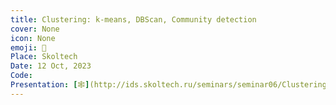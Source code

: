 ```yaml
---
title: Clustering: k-means, DBScan, Community detection
cover: None
icon: None
emoji: 📡
Place: Skoltech
Date: 12 Oct, 2023
Code: 
Presentation: [🕸](http://ids.skoltech.ru/seminars/seminar06/Clustering.html)
---
```


